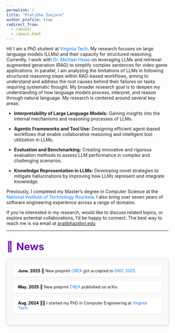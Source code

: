 ```yaml
---
permalink: /
title: "Pratibha Zunjare"
author_profile: true
redirect_from: 
  - /about/
  - /about.html
---
```


 Hi! I am a PhD student at <a href="https://www.vt.edu/" target="_blank" style="color: #007bff; text-decoration: none;">Virginia Tech</a>. My research focuses on large language models (LLMs) and their capacity for structured reasoning. Currently, I work with <a href="https://ece.vt.edu/people/profile/hsiao.html" target="_blank" style="color: #007bff; text-decoration: none;">Dr. Michael Hsiao</a> on leveraging LLMs and retrieval-augmented generation (RAG) to simplify complex sentences for video game applications. In parallel, I am analyzing the limitations of LLMs in following structured reasoning steps within RAG-based workflows, aiming to understand and address the root causes behind their failures on tasks requiring systematic thought. My broader research goal is to deepen my understanding of how language models process, interpret, and reason through natural language. My research is centered around several key areas:

- **Interpretability of Large Language Models:** Gaining insights into the internal mechanisms and reasoning processes of LLMs.

- **Agentic Frameworks and Tool Use:** Designing efficient agent-based workflows that enable collaborative reasoning and intelligent tool utilization in LLMs.

- **Evaluation and Benchmarking:** Creating innovative and rigorous evaluation methods to assess LLM performance in complex and challenging scenarios.

- **Knowledge Representation in LLMs:** Developing novel strategies to mitigate hallucinations by improving how LLMs represent and integrate knowledge.

 Previously, I completed my Master’s degree in Computer Science at the <a href="https://www.nitrkl.ac.in\" target="_blank" style="color: #007bff; text-decoration: none;">National Institute of Technology Rourkela</a>. I also bring over seven years of software engineering experience across a range of domains.



If you're interested in my research, would like to discuss related topics, or explore potential collaborations, I’d be happy to connect. The best way to reach me is via email at <a href="https://www.nitrkl.ac.in" target="_blank" style="color: #007bff; text-decoration: none;"> pratibhaz@vt.edu


---



## <span style="color: #6a0dad; font-size: 1.5em; display: flex; align-items: center;"><span style="margin-right: 10px;">📰</span> News</span>

<div style="border: 1px solid #ddd; border-radius: 8px; padding: 20px; background: #f9f9f9; box-shadow: 0 4px 8px rgba(0, 0, 0, 0.1); max-height: 400px; overflow-y: auto; font-size: 0.9em;">
  <ul style="list-style: none; padding: 0; margin: 0;">
    <li style="margin-bottom: 15px; padding: 10px 15px; border-radius: 5px; background: #ffffff; box-shadow: 0 2px 4px rgba(0, 0, 0, 0.05);"><strong style="color: #000000;">June. 2025</strong> 📄 New preprint <a href="https://arxiv.org/pdf/2506.11681" target="_blank" style="color: #007bff; text-decoration: none;">CREA</a> got accepted to <a href="https://ieee-swc-2025.github.io/workshops/sega/" target="_blank" style="color: #007bff; text-decoration: none;">SWC 2025</a>.</li>
    <li style="margin-bottom: 15px; padding: 10px 15px; border-radius: 5px; background: #ffffff; box-shadow: 0 2px 4px rgba(0, 0, 0, 0.05);"><strong style="color: #000000;">May. 2025</strong> 📄 New preprint <a href="https://arxiv.org/pdf/2506.01062" target="_blank" style="color: #007bff; text-decoration: none;">CREA</a> published on arXiv.</li>
      <li style="margin-bottom: 15px; padding: 10px 15px; border-radius: 5px; background: #ffffff; box-shadow: 0 2px 4px rgba(0, 0, 0, 0.05);"><strong style="color: #000000;">Aug. 2024</strong> 🧑‍🎓 I started my PhD in Computer Engineering at <a href="https://www.vt.edu/" target="_blank" style="color: #007bff; text-decoration: none;">Virginia Tech</a>.</li>

  </ul>
</div>

